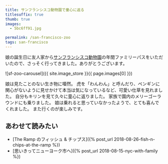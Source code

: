 ```yaml
---
title: サンフランシスコ動物園で童心に返る
titlesuffix: true
thumb: true
images:
  - 5bc6ff91.jpg

permalink: /san-francisco-zoo
tags: san-francisco
---
```


娘の誕生日に友人家から[サンフランシスコ動物園](https://ja.wikipedia.org/wiki/%E3%82%B5%E3%83%B3%E3%83%95%E3%83%A9%E3%83%B3%E3%82%B7%E3%82%B9%E3%82%B3%E5%8B%95%E7%89%A9%E5%9C%92)の年間ファミリーパスをいただいたので、さっそく行ってきました。ありがとうございます。

![sf-zoo-carousel]({{ site.image_store }}{{ page.images[0] }})

娘は見たことのない生き物に唖然。
虎を「わんわん」と呼んだり、ペンギンに関心がないように見せかけて本当は気になっているなど、可愛い仕草を見れました。
自分もキリンを見て久々に童心に返りました。
家族で園内のメリーゴーラウンドにも乗りました。
娘は乗れると思っていなかったようで、とても喜んでくれました。
また行くのが楽しみです。

## あわせて読みたい

- [The Ramp のフィッシュ & チップス]({% post_url 2018-08-26-fish-n-chips-at-the-ramp %})
- [思いきってニューヨーク市へ]({% post_url 2018-08-15-nyc-with-family %})
